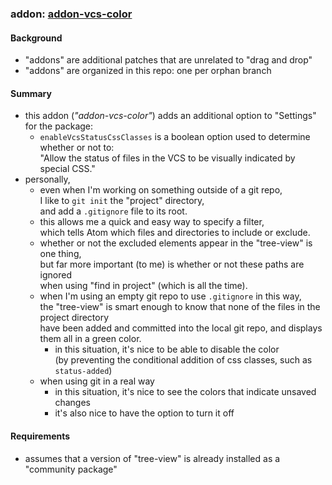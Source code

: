 ### addon: [addon-vcs-color](https://github.com/warren-bank/atom-tree-view-nodnd/tree/addon-vcs-color)

#### Background

* "addons" are additional patches that are unrelated to "drag and drop"
* "addons" are organized in this repo: one per orphan branch

#### Summary

* this addon (_"addon-vcs-color"_) adds an additional option to "Settings" for the package:
  * `enableVcsStatusCssClasses` is a boolean option used to determine whether or not to:<br>
    "Allow the status of files in the VCS to be visually indicated by special CSS."
* personally,
  * even when I'm working on something outside of a git repo,<br>
    I like to `git init` the "project" directory,<br>
    and add a `.gitignore` file to its root.
  * this allows me a quick and easy way to specify a filter,<br>
    which tells Atom which files and directories to include or exclude.
  * whether or not the excluded elements appear in the "tree-view" is one thing,<br>
    but far more important (to me) is whether or not these paths are ignored<br>
    when using "find in project" (which is all the time).
  * when I'm using an empty git repo to use `.gitignore` in this way,<br>
    the "tree-view" is smart enough to know that none of the files in the project directory<br>
    have been added and committed into the local git repo,
    and displays them all in a green color.
    * in this situation, it's nice to be able to disable the color<br>
      (by preventing the conditional addition of css classes, such as `status-added`)
  * when using git in a real way
    * in this situation, it's nice to see the colors that indicate unsaved changes
    * it's also nice to have the option to turn it off

#### Requirements

* assumes that a version of "tree-view" is already installed as a "community package"
